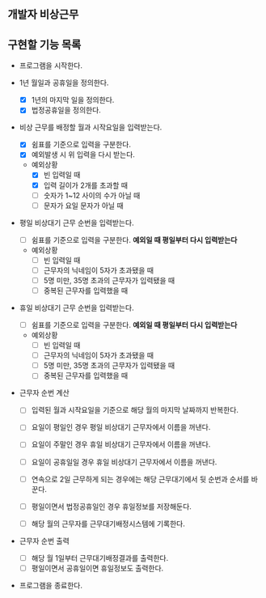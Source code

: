 ## 개발자 비상근무

## 구현할 기능 목록

- 프로그램을 시작한다.

- 1년 월일과 공휴일을 정의한다.
  - [x] 1년의 마지막 일을 정의한다.
  - [x] 법정공휴일을 정의한다.

- 비상 근무를 배정할 월과 시작요일을 입력받는다.
  - [x] 쉼표를 기준으로 입력을 구분한다.
  - [x] 예외발생 시 위 입력을 다시 받는다.
  
  - 예외상황 
    - [x] 빈 입력일 때
    - [x] 입력 길이가 2개를 초과할 때
    - [ ] 숫자가 1~12 사이의 수가 아닐 때
    - [ ] 문자가 요일 문자가 아닐 때

- 평일 비상대기 근무 순번을 입력받는다.
  - [ ] 쉼표를 기준으로 입력을 구분한다.
  **예외일 때 평일부터 다시 입력받는다**
  - 예외상황
    - [ ] 빈 입력일 때
    - [ ] 근무자의 닉네임이 5자가 초과됐을 때
    - [ ] 5명 미만, 35명 초과의 근무자가 입력됐을 때
    - [ ] 중복된 근무자를 입력했을 때

- 휴일 비상대기 근무 순번을 입력받는다.
  - [ ] 쉼표를 기준으로 입력을 구분한다.
  **예외일 때 평일부터 다시 입력받는다**

  - 예외상황
    - [ ] 빈 입력일 때
    - [ ] 근무자의 닉네임이 5자가 초과됐을 때
    - [ ] 5명 미만, 35명 초과의 근무자가 입력됐을 때
    - [ ] 중복된 근무자를 입력했을 때

- 근무자 순번 계산
  - [ ] 입력된 월과 시작요일을 기준으로 해당 월의 마지막 날짜까지 반복한다.
  
  - [ ] 요일이 평일인 경우 평일 비상대기 근무자에서 이름을 꺼낸다.
  - [ ] 요일이 주말인 경우 휴일 비상대기 근무자에서 이름을 꺼낸다.
  - [ ] 요일이 공휴일일 경우 휴일 비상대기 근무자에서 이름을 꺼낸다.

  - [ ] 연속으로 2일 근무하게 되는 경우에는 해당 근무대기에서 뒷 순번과 순서를 바꾼다.

  - [ ] 평일이면서 법정공휴일인 경우 휴일정보를 저장해둔다.
  - [ ] 해당 월의 근무자를 근무대기배정시스템에 기록한다.

- 근무자 순번 출력
  - [ ] 해당 월 1일부터 근무대기배정결과를 출력한다.
  - [ ] 평일이면서 공휴일이면 휴일정보도 출력한다.

- 프로그램을 종료한다.

